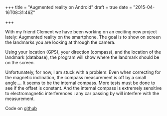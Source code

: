 +++
title = "Augmented reality on Android"
draft = true
date = "2015-04-16T08:31:46Z"

+++

With my friend Clement we have been working on an exciting new project lately: Augmented reality on the smartphone. The goal is to show on screen the landmarks you are looking at through the camera.

Using your location (GPS), your direction (compass), and the location of the landmark (database), the program will show where the landmark should be on the screen.

Unfortunately, for now, I am stuck with a problem: Even when correcting for the magnetic inclination, the compass measurement is off by a small angle.... It seems to be the internal compass. More tests must be done to see if the offset is constant. And the internal compass is extremely sensitive to electromagnetic interferences : any car passing by will interfere with the measurement.

Code on [github](https://github.com/Blizarre/SummitsAround)


